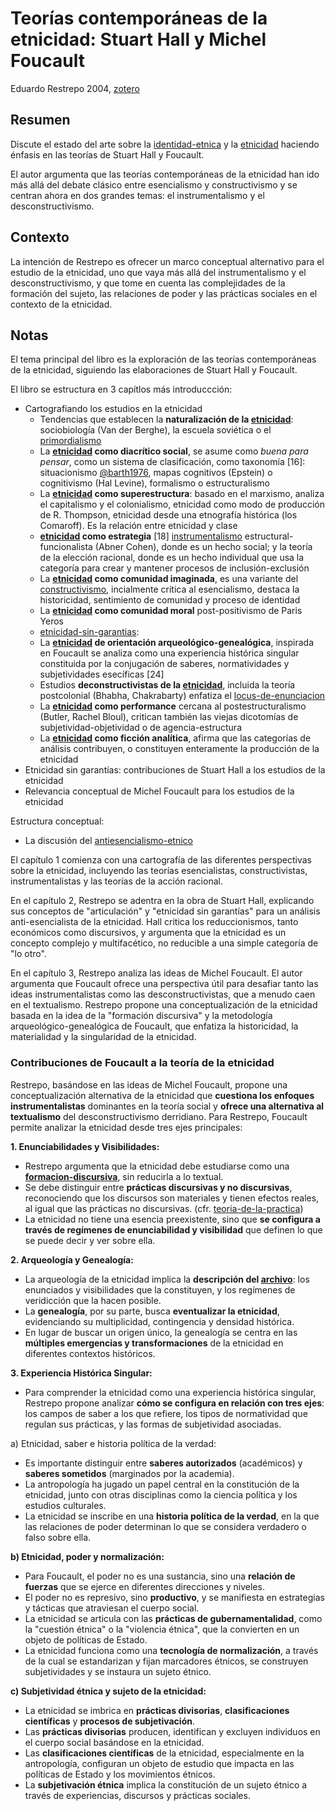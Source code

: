 # Teorías contemporáneas de la etnicidad: Stuart Hall y Michel Foucault

Eduardo Restrepo 2004, [zotero](zotero://select/items/@restrepo2004a)

## Resumen

Discute el estado del arte sobre la [identidad-etnica](identidad-etnica.md) y la [etnicidad](etnicidad.md) haciendo énfasis en las teorías de Stuart Hall y Foucault.

El autor argumenta que las teorías contemporáneas de la etnicidad han ido más allá del debate clásico entre esencialismo y constructivismo y se centran ahora en dos grandes temas: el instrumentalismo y el desconstructivismo.

## Contexto

La intención de Restrepo es ofrecer un marco conceptual alternativo para el estudio de la etnicidad, uno que vaya más allá del instrumentalismo y el desconstructivismo, y que tome en cuenta las complejidades de la formación del sujeto, las relaciones de poder y las prácticas sociales en el contexto de la etnicidad.

## Notas

<!--Según el título, prefacio, epígrafe, solapa-->

El tema principal del libro es la exploración de las teorías contemporáneas de la etnicidad, siguiendo las elaboraciones de Stuart Hall y Foucault.

<!--Según la tabla de contenido, índices, apéndices-->

El libro se estructura en 3 capítlos más introduccción:

* Cartografiando los estudios en la etnicidad
  * Tendencias que establecen la **naturalización de la [etnicidad](etnicidad.md)**: sociobiología (Van der Berghe), la escuela soviética o el [primordialismo](primordialismo.md)
  * La **[etnicidad](etnicidad.md) como diacrítico social**, se asume como *buena para pensar*, como un sistema de clasificación, como taxonomía [16]: situacionismo [@barth1976](@barth1976.md), mapas cognitivos (Epstein) o cognitivismo (Hal Levine), formalismo o estructuralismo
  * La **[etnicidad](etnicidad.md) como superestructura**: basado en el marxismo, analiza el capitalismo y el colonialismo, etnicidad como modo de producción de R. Thompson, etnicidad desde una etnografía histórica (los Comaroff). Es la relación entre etnicidad y clase
  * **[etnicidad](etnicidad.md) como estrategia** [18] [instrumentalismo](instrumentalismo.md) estructural-funcionalista (Abner Cohen), donde es un hecho social; y la teoría de la elección racional, donde es un hecho individual que usa la categoría para crear y mantener procesos de inclusión-exclusión
  * La **[etnicidad](etnicidad.md) como comunidad imaginada**, es una variante del [constructivismo](constructivismo.md), incialmente critica al esencialismo, destaca la historicidad, sentimiento de comunidad y proceso de identidad
  * La **[etnicidad](etnicidad.md) como comunidad moral** post-positivismo de Paris Yeros
  * [etnicidad-sin-garantias](etnicidad-sin-garantias.md):
  * La **[etnicidad](etnicidad.md) de orientación arqueológico-genealógica**, inspirada en Foucault se analiza como una experiencia histórica singular constituida por la conjugación de saberes, normatividades y subjetividades esecíficas [24]
  * Estudios **deconstructivistas de la [etnicidad](etnicidad.md)**, incluida la teoría postcolonial (Bhabha, Chakrabarty) enfatiza el [locus-de-enunciacion](locus-de-enunciacion.md)
  * La **[etnicidad](etnicidad.md) como performance** cercana al postestructuralismo (Butler, Rachel Bloul), critican también las viejas dicotomías de subjetividad-objetividad o de agencia-estructura
  * La **[etnicidad](etnicidad.md) como ficción analítica**, afirma que las categorías de análisis contribuyen, o constituyen enteramente la producción de la etnicidad
* Etnicidad sin garantías: contribuciones de Stuart Hall a los estudios de la etnicidad
* Relevancia conceptual de Michel Foucault para los estudios de la etnicidad

<!--según el escaneo de páginas-->

Estructura conceptual:

* La discusión del [antiesencialismo-etnico](antiesencialismo-etnico.md)

<!--Según la lectura rápida-->

El capítulo 1 comienza con una cartografía de las diferentes perspectivas sobre la etnicidad, incluyendo las teorías esencialistas, constructivistas, instrumentalistas y las teorías de la acción racional.

En el capítulo 2, Restrepo se adentra en la obra de Stuart Hall, explicando sus conceptos de "articulación" y "etnicidad sin garantías" para un análisis anti-esencialista de la etnicidad. Hall critica los reduccionismos, tanto económicos como discursivos, y argumenta que la etnicidad es un concepto complejo y multifacético, no reducible a una simple categoría de "lo otro".

En el capítulo 3, Restrepo analiza las ideas de Michel Foucault. El autor argumenta que Foucault ofrece una perspectiva útil para desafiar tanto las ideas instrumentalistas como las desconstructivistas, que a menudo caen en el textualismo. Restrepo propone una conceptualización de la etnicidad basada en la idea de la "formación discursiva" y la metodología arqueológico-genealógica de Foucault, que enfatiza la historicidad, la materialidad y la singularidad de la etnicidad.

### Contribuciones de Foucault a la teoría de la etnicidad

Restrepo, basándose en las ideas de Michel Foucault, propone una conceptualización alternativa de la etnicidad que **cuestiona los enfoques instrumentalistas** dominantes en la teoría social y **ofrece una alternativa al textualismo** del desconstructivismo derridiano.  Para Restrepo, Foucault permite analizar la etnicidad desde tres ejes principales:

**1. Enunciabilidades y Visibilidades:**

* Restrepo argumenta que la etnicidad debe estudiarse como una **[formacion-discursiva](formacion-discursiva.md)**, sin reducirla a lo textual.
* Se debe distinguir entre **prácticas discursivas y no discursivas**, reconociendo que los discursos son materiales y tienen efectos reales, al igual que las prácticas no discursivas. (cfr. [teoria-de-la-practica](teoria-de-la-practica.md))
* La etnicidad no tiene una esencia preexistente, sino que **se configura a través de regímenes de enunciabilidad y visibilidad** que definen lo que se puede decir y ver sobre ella.

**2. Arqueología y Genealogía:**

* La arqueología de la etnicidad implica la **descripción del [archivo](archivo.md)**: los enunciados y visibilidades que la constituyen, y los regímenes de veridicción que la hacen posible.
* La **genealogía**, por su parte, busca **eventualizar la etnicidad**, evidenciando su multiplicidad, contingencia y densidad histórica.
* En lugar de buscar un origen único, la genealogía se centra en las **múltiples emergencias y transformaciones** de la etnicidad en diferentes contextos históricos.

**3. Experiencia Histórica Singular:**

* Para comprender la etnicidad como una experiencia histórica singular, Restrepo propone analizar **cómo se configura en relación con tres ejes**: los campos de saber a los que refiere, los tipos de normatividad que regulan sus prácticas, y las formas de subjetividad asociadas.

a) Etnicidad, saber e historia política de la verdad:

* Es importante distinguir entre **saberes autorizados** (académicos) y **saberes sometidos** (marginados por la academia).
* La antropología ha jugado un papel central en la constitución de la etnicidad, junto con otras disciplinas como la ciencia política y los estudios culturales.
* La etnicidad se inscribe en una **historia política de la verdad**, en la que las relaciones de poder determinan lo que se considera verdadero o falso sobre ella.

**b) Etnicidad, poder y normalización:**

* Para Foucault, el poder no es una sustancia, sino una **relación de fuerzas** que se ejerce en diferentes direcciones y niveles.
* El poder no es represivo, sino **productivo**, y se manifiesta en estrategias y tácticas que atraviesan el cuerpo social.
* La etnicidad se articula con las **prácticas de gubernamentalidad**, como la "cuestión étnica" o la "violencia étnica", que la convierten en un objeto de políticas de Estado.
* La etnicidad funciona como una **tecnología de normalización**, a través de la cual se estandarizan y fijan marcadores étnicos, se construyen subjetividades y se instaura un sujeto étnico.

**c) Subjetividad étnica y sujeto de la etnicidad:**

* La etnicidad se imbrica en **prácticas divisorias**, **clasificaciones científicas** y **procesos de subjetivación**.
* Las **prácticas divisorias** producen, identifican y excluyen individuos en el cuerpo social basándose en la etnicidad.
* Las **clasificaciones científicas** de la etnicidad, especialmente en la antropología, configuran un objeto de estudio que impacta en las políticas de Estado y los movimientos étnicos.
* La **subjetivación étnica** implica la constitución de un sujeto étnico a través de experiencias, discursos y prácticas sociales.
